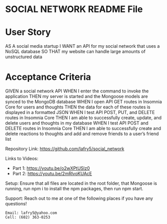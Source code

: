 # SOCIAL NETWORK README File

# User Story
AS A social media startup
I WANT an API for my social network that uses a NoSQL database
SO THAT my website can handle large amounts of unstructured data

# Acceptance Criteria
GIVEN a social network API
WHEN I enter the command to invoke the application
THEN my server is started and the Mongoose models are synced to the MongoDB database
WHEN I open API GET routes in Insomnia Core for users and thoughts
THEN the data for each of these routes is displayed in a formatted JSON
WHEN I test API POST, PUT, and DELETE routes in Insomnia Core
THEN I am able to successfully create, update, and delete users and thoughts in my database
WHEN I test API POST and DELETE routes in Insomnia Core
THEN I am able to successfully create and delete reactions to thoughts and add and remove friends to a user’s friend list


Repository Link: https://github.com/lafry5/social_network


Links to Videos:
- Part 1: https://youtu.be/o2wXPtUSlz0
- Part 2: https://youtu.be/2mRlvoKUAcE



Setup:
    Ensure that all files are located in the root folder, that Mongoose is running, run npm i to install the npm packages, then run npm start.


Support:
    Reach out to me at one of the following places if you have any questions!

    Email: lafry5@yahoo.com 
    Cell: (602) 363-0253
     

